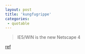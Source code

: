 ```yaml
---
layout: post
title: 'kungfugrippe'
categories:
 - quotable
---
```



<blockquote>IE5/WIN is the new Netscape 4</blockquote><a href="http://www.kungfugrippe.com/previously/002405.php">ref</a>
		



		
